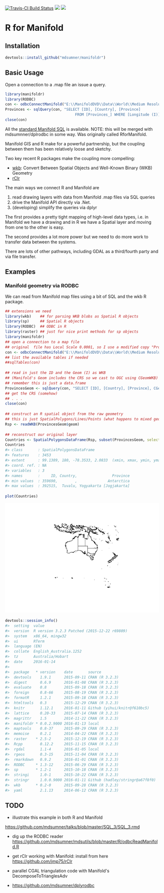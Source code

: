 [![Travis-CI Build Status](https://travis-ci.org/mdsumner/manifoldr.svg?branch=master)](https://travis-ci.org/mdsumner/manifoldr) [![](http://www.r-pkg.org/badges/version/manifoldr)](http://www.r-pkg.org/pkg/manifoldr) [![](http://cranlogs.r-pkg.org/badges/manifoldr)](http://www.r-pkg.org/pkg/manifoldr)

<!-- README.md is generated from README.Rmd. Please edit that file -->
R for Manifold
==============

Installation
------------

``` r
devtools::install_github("mdsumner/manifoldr")
```

Basic Usage
-----------

Open a connection to a .map file an issue a query.

``` r
library(manifoldr)
library(RODBC)
con <- odbcConnectManifold("E:\\ManifoldDVD\\Data\\World\\Medium Resolution\\World Provinces.map")
Provinces <- sqlQuery(con, "SELECT [ID], [Country], [Province]
                                FROM [Provinces_] WHERE [Longitude (I)] > 100 AND [Latitude (I)] < 0")
close(con)
```

All the [standard Manifold SQL](http://www.georeference.org/doc/manifold.htm#sql_in_manifold_system.htm) is available. NOTE: this will be merged with mdsumnner/dplrodbc in some way. Was originally called RforManifold.

Manifold GIS and R make for a powerful partnership, but the coupling between them has been relatively loose and sketchy.

Two key recent R packages make the coupling more compelling:

-   [wkb](http://cran.rstudio.com/web/packages/wkb/index.html): Convert Between Spatial Objects and Well-Known Binary (WKB) Geometry
-   [rClr](https://rclr.codeplex.com)

The main ways we connect R and Manifold are

1.  read drawing layers with data from Manifold .map files via SQL queries
2.  drive the Manifold API directly via .Net.
3.  (developing) simplify the queries via dplyr

The first provides a pretty tight mapping of high-level data types, i.e. in Manifold we have a drawing and in R we have a Spatial layer and moving from one to the other is easy.

The second provides a lot more power but we need to do more work to transfer data between the systems.

There are lots of other pathways, including GDAL as a third/fourth party and via file transfer.

Examples
--------

### Manifold geometry via RODBC

We can read from Manifold map files using a bit of SQL and the wkb R package.

``` r
## extensions we need
library(wkb)    ## for parsing WKB blobs as Spatial R objects
library(sp)     ## Spatial R objects
library(RODBC)  ## ODBC in R
library(raster) ## just for nice print methods for sp objects
library(manifoldr)
## open a connection to a map file
## original  file has Local Scale 0.0001, so I use a modified copy "Provinces_"
con <- odbcConnectManifold("E:\\ManifoldDVD\\Data\\World\\Medium Resolution\\World Provinces.map")
## list the available tables if needed
##sqlTables(con)

## read in just the ID and the Geom (I) as WKB 
## (Manifold's Geom includes the CRS so we cast to OGC using CGeomWKB)
## remember this is just a data.frame
ProvincesGeom <- sqlQuery(con, "SELECT [ID], [Country], [Province], CGeomWKB(Geom(ID)) AS [geom] FROM [Provinces_] WHERE [Longitude (I)] > 100 AND [Latitude (I)] < 0")
## get the CRS (somehow)
## . . .
close(con)

## construct an R spatial object from the raw geometry
## this is just SpatialPolygons/Lines/Points (what happens to mixed geom layers?)
Rsp <- readWKB(ProvincesGeom$geom)

## reconstruct our original layer
Countries <- SpatialPolygonsDataFrame(Rsp, subset(ProvincesGeom, select = c("ID", "Country", "Province")))
Countries
#> class       : SpatialPolygonsDataFrame 
#> features    : 3453 
#> extent      : 99.1389, 180, -78.3533, 2.0833  (xmin, xmax, ymin, ymax)
#> coord. ref. : NA 
#> variables   : 3
#> names       :     ID, Country,                Province 
#> min values  : 359690,        ,              Antarctica 
#> max values  : 392515,  Tuvalu, Yogyakarta [Jogjakarta]

plot(Countries)
```

![](README-unnamed-chunk-2-1.png)

``` r
devtools::session_info()
#>  setting  value                                      
#>  version  R version 3.2.3 Patched (2015-12-22 r69809)
#>  system   x86_64, mingw32                            
#>  ui       RTerm                                      
#>  language (EN)                                       
#>  collate  English_Australia.1252                     
#>  tz       Australia/Hobart                           
#>  date     2016-01-14                                 
#> 
#>  package   * version    date       source                         
#>  devtools    1.9.1      2015-09-11 CRAN (R 3.2.3)                 
#>  digest      0.6.9      2016-01-08 CRAN (R 3.2.3)                 
#>  evaluate    0.8        2015-09-18 CRAN (R 3.2.3)                 
#>  foreign     0.8-66     2015-08-19 CRAN (R 3.2.3)                 
#>  formatR     1.2.1      2015-09-18 CRAN (R 3.2.3)                 
#>  htmltools   0.3        2015-12-29 CRAN (R 3.2.3)                 
#>  knitr       1.12.1     2016-01-11 Github (yihui/knitr@f610bc5)   
#>  lattice     0.20-33    2015-07-14 CRAN (R 3.2.3)                 
#>  magrittr    1.5        2014-11-22 CRAN (R 3.2.3)                 
#>  manifoldr * 0.0.2.9000 2016-01-13 local                          
#>  maptools    0.8-37     2015-09-29 CRAN (R 3.2.3)                 
#>  memoise     0.2.1      2014-04-22 CRAN (R 3.2.3)                 
#>  raster    * 2.5-2      2015-12-19 CRAN (R 3.2.3)                 
#>  Rcpp        0.12.2     2015-11-15 CRAN (R 3.2.3)                 
#>  rgdal       1.1-4      2016-01-05 local                          
#>  rgeos       0.3-15     2015-11-04 CRAN (R 3.2.3)                 
#>  rmarkdown   0.9.2      2016-01-01 CRAN (R 3.2.3)                 
#>  RODBC     * 1.3-12     2015-06-29 CRAN (R 3.2.3)                 
#>  sp        * 1.2-1      2015-10-18 CRAN (R 3.2.3)                 
#>  stringi     1.0-1      2015-10-22 CRAN (R 3.2.3)                 
#>  stringr     1.0.0.9000 2016-01-11 Github (hadley/stringr@a67f8f0)
#>  wkb       * 0.2-0      2015-09-28 CRAN (R 3.2.3)                 
#>  yaml        2.1.13     2014-06-12 CRAN (R 3.2.3)
```

TODO
----

-   illustrate this example in both R and Manifold

<https://github.com/mdsumner/talks/blob/master/SQL_3/SQL_3.rmd>

-   dig up the RODBC reader <https://github.com/mdsumner/mdsutils/blob/master/R/odbcReadManifold.R>

-   get rClr working with Manifold: install from here <https://github.com/jmp75/rClr>

-   parallel CGAL triangulation code with Manifold's DecomposeToTrianglesAdv

-   <https://github.com/mdsumner/dplyrodbc>
